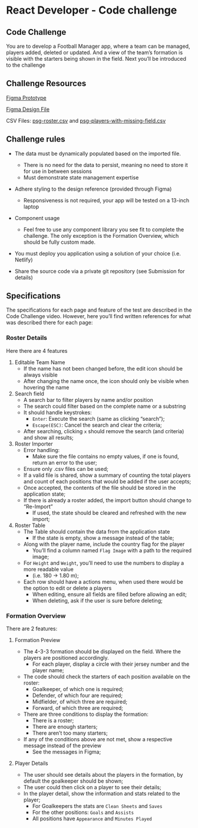 # React Developer - Code challenge

## Code Challenge

You are to develop a Football Manager app, where a team can be managed, players added, deleted or updated. And a view of the team’s formation is visible with the starters being shown in the field. Next you’ll be introduced to the challenge


## Challenge Resources

[Figma Prototype](https://www.figma.com/proto/Pi9hLcIryDsnlZxzTLA2HV/React-Challenge?embed_host=notion&kind=&node-id=2%3A66&page-id=0%3A1&scaling=contain&starting-point-node-id=2%3A66&viewport=1709%2C-370%2C0.55)

[Figma Design File](https://www.figma.com/file/Pi9hLcIryDsnlZxzTLA2HV/React-Challenge?node-id=0%3A1)

CSV Files: [psg-roster.csv]() and [psg-players-with-missing-field.csv]()


## Challenge rules

*   The data must be dynamically populated based on the imported file.
    *   There is no need for the data to persist, meaning no need to store it for use in between sessions
    *   Must demonstrate state management expertise


*   Adhere styling to the design reference (provided through Figma)
    *   Responsiveness is not required, your app will be tested on a 13-inch laptop

*   Component usage
    *   Feel free to use any component library you see fit to complete the challenge. The only exception is the Formation Overview, which should be fully custom made.

*   You must deploy you application using a solution of your choice (i.e. Netlify)
*   Share the source code via a private git repository (see Submission for details)



## Specifications

The specifications for each page and feature of the test are described in the Code Challenge video. However, here you’ll find written references for what was described there for each page:

### Roster Details
Here there are 4 features

1.  Editable Team Name
    *   If the name has not been changed before, the edit icon should be always visible
    *   After changing the name once, the icon should only be visible when hovering the name
2. Search field
    *   A search bar to filter players by name and/or position
    *   The search could filter based on the complete name or a substring
    *   It should handle keystrokes:
        *   `Enter`: Execute the search (same as clicking “search”);
        *   `Escape(ESC)`: Cancel the search and clear the criteria;
    *   After searching, clicking `x` should remove the search (and criteria) and show all results;
3. Roster Importer
    *   Error handling:
        *   Make sure the file contains no empty values, if one is found, return an error to the user;
    *   Ensure only .csv files can be used;
    *   If a valid file is shared, show a summary of counting the total players and count of each positions that would be added if the user accepts;
    *   Once accepted, the contents of the file should be stored in the application state;
    *   If there is already a roster added, the import button should change to “Re-Import”
        *   If used, the state should be cleared and refreshed with the new import;
4. Roster Table
    *   The Table should contain the data from the application state
        *   If the state is empty, show a message instead of the table;
    *   Along with the player name, include the country flag for the player
        *   You’ll find a column named `Flag Image` with a path to the required image;
    *   For `Height` and `Weight`, you’ll need to use the numbers to display a more readable value 
        *   (i.e. 180 → 1.80 m);
    *   Each row should have a actions menu, when used there would be the option to edit or delete a players
        *   When editing, ensure all fields are filled before allowing an edit;
        *   When deleting, ask if the user is sure before deleting;

### Formation Overview
There are 2 features:

1. Formation Preview
    *   The 4-3-3 formation should be displayed on the field. Where the players are positioned accordingly.
        *   For each player, display a circle with their jersey number and the player name;
    *   The code should check the starters of each position available on the roster:
        *   Goalkeeper, of which one is required;
        *   Defender, of which four are required;
        *   Midfielder, of which three are required;
        *   Forward, of which three are required;
    *   There are three conditions to display the formation:
        *   There is a roster;
        *   There are enough starters;
        *   There aren’t too many starters;
    *   If any of the conditions above are not met, show a respective message instead of the preview
        *   See the messages in Figma;

2. Player Details
    *   The user should see details about the players in the formation, by default the goalkeeper should be shown;
    *   The user could then click on a player to see their details;
    *   In the player detail, show the information and stats related to the player;
        *   For Goalkeepers the stats are `Clean Sheets` and `Saves`
        *   For the other positions: `Goals` and `Assists`
        *   All positions have `Appearance` and `Minutes Played`

